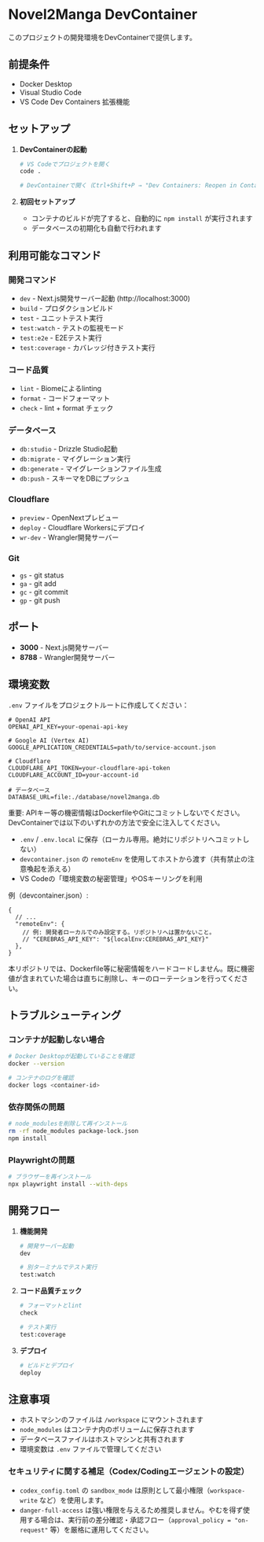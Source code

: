 # Novel2Manga DevContainer

このプロジェクトの開発環境をDevContainerで提供します。

## 前提条件

- Docker Desktop
- Visual Studio Code
- VS Code Dev Containers 拡張機能

## セットアップ

1. **DevContainerの起動**

   ```bash
   # VS Codeでプロジェクトを開く
   code .

   # DevContainerで開く（Ctrl+Shift+P → "Dev Containers: Reopen in Container"）
   ```

2. **初回セットアップ**
   - コンテナのビルドが完了すると、自動的に `npm install` が実行されます
   - データベースの初期化も自動で行われます

## 利用可能なコマンド

### 開発コマンド

- `dev` - Next.js開発サーバー起動 (http://localhost:3000)
- `build` - プロダクションビルド
- `test` - ユニットテスト実行
- `test:watch` - テストの監視モード
- `test:e2e` - E2Eテスト実行
- `test:coverage` - カバレッジ付きテスト実行

### コード品質

- `lint` - Biomeによるlinting
- `format` - コードフォーマット
- `check` - lint + format チェック

### データベース

- `db:studio` - Drizzle Studio起動
- `db:migrate` - マイグレーション実行
- `db:generate` - マイグレーションファイル生成
- `db:push` - スキーマをDBにプッシュ

### Cloudflare

- `preview` - OpenNextプレビュー
- `deploy` - Cloudflare Workersにデプロイ
- `wr-dev` - Wrangler開発サーバー

### Git

- `gs` - git status
- `ga` - git add
- `gc` - git commit
- `gp` - git push

## ポート

- **3000** - Next.js開発サーバー
- **8788** - Wrangler開発サーバー

## 環境変数

`.env` ファイルをプロジェクトルートに作成してください：

```env
# OpenAI API
OPENAI_API_KEY=your-openai-api-key

# Google AI (Vertex AI)
GOOGLE_APPLICATION_CREDENTIALS=path/to/service-account.json

# Cloudflare
CLOUDFLARE_API_TOKEN=your-cloudflare-api-token
CLOUDFLARE_ACCOUNT_ID=your-account-id

# データベース
DATABASE_URL=file:./database/novel2manga.db
```

重要: APIキー等の機密情報はDockerfileやGitにコミットしないでください。DevContainerでは以下のいずれかの方法で安全に注入してください。

- `.env` / `.env.local` に保存（ローカル専用。絶対にリポジトリへコミットしない）
- `devcontainer.json` の `remoteEnv` を使用してホストから渡す（共有禁止の注意喚起を添える）
- VS Codeの「環境変数の秘密管理」やOSキーリングを利用

例（devcontainer.json）:

```jsonc
{
  // ...
  "remoteEnv": {
    // 例: 開発者ローカルでのみ設定する。リポジトリへは置かないこと。
    // "CEREBRAS_API_KEY": "${localEnv:CEREBRAS_API_KEY}"
  },
}
```

本リポジトリでは、Dockerfile等に秘密情報をハードコードしません。既に機密値が含まれていた場合は直ちに削除し、キーのローテーションを行ってください。

## トラブルシューティング

### コンテナが起動しない場合

```bash
# Docker Desktopが起動していることを確認
docker --version

# コンテナのログを確認
docker logs <container-id>
```

### 依存関係の問題

```bash
# node_modulesを削除して再インストール
rm -rf node_modules package-lock.json
npm install
```

### Playwrightの問題

```bash
# ブラウザーを再インストール
npx playwright install --with-deps
```

## 開発フロー

1. **機能開発**

   ```bash
   # 開発サーバー起動
   dev

   # 別ターミナルでテスト実行
   test:watch
   ```

2. **コード品質チェック**

   ```bash
   # フォーマットとlint
   check

   # テスト実行
   test:coverage
   ```

3. **デプロイ**
   ```bash
   # ビルドとデプロイ
   deploy
   ```

## 注意事項

- ホストマシンのファイルは `/workspace` にマウントされます
- `node_modules` はコンテナ内のボリュームに保存されます
- データベースファイルはホストマシンと共有されます
- 環境変数は `.env` ファイルで管理してください

### セキュリティに関する補足（Codex/Codingエージェントの設定）

- `codex_config.toml` の `sandbox_mode` は原則として最小権限（`workspace-write` など）を使用します。
- `danger-full-access` は強い権限を与えるため推奨しません。やむを得ず使用する場合は、実行前の差分確認・承認フロー（`approval_policy = "on-request"` 等）を厳格に運用してください。
